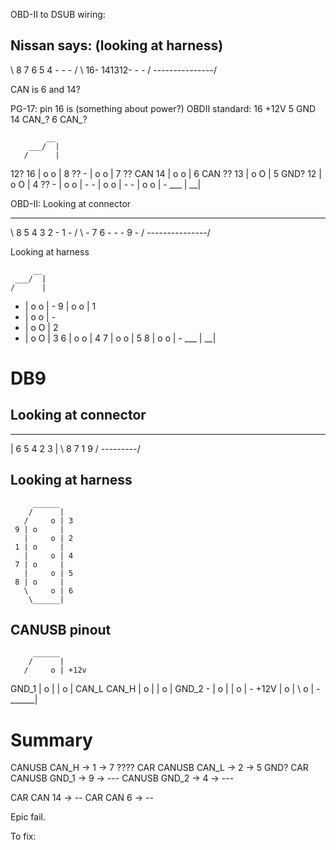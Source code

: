OBD-II to DSUB wiring:




Nissan says:
(looking at harness)
---------------------
\  8 7 6 5 4 - - -  /
 \ 16- 141312- - - /
  \---------------/

CAN is 6 and 14?

PG-17: pin 16 is (something about power?)
OBDII standard:
16 +12V
 5 GND
14 CAN_?
 6 CAN_?


            __
        ___/  |
       /      |
12? 16 | o  o | 8 ??
    -  | o  o | 7 ??
CAN 14 | o  o | 6 CAN
 ?? 13 | o  O | 5 GND?
    12 | o  O | 4 ??
     - | o  o | -
     - | o  o | -
     - | o  o | -
       \___   |
           \__|


OBD-II:
Looking at connector

---------------------
\  8 5 4 3 2 - 1 -  /
 \ - 7 6 - - - 9 - /
  \---------------/


Looking at harness


         __
     ___/  |
    /      |
  - | o  o | -
  9 | o  o | 1
  - | o  o | -
  - | o  O | 2
  - | o  O | 3
  6 | o  o | 4
  7 | o  o | 5
  8 | o  o | -
    \___   |
        \__|




DB9
===

Looking at connector
---

 -----------
| 6 5 4 2 3 |
\  8 7 1 9  /
 \---------/

Looking at harness
---

         ______
        /      |
       /     o | 3
     9 | o     |
       |     o | 2
     1 | o     |
       |     o | 4
     7 | o     |
       |     o | 5
     8 | o     |
       \     o | 6
        \______|


CANUSB pinout
---

         ______
        /      |
       /     o | +12v
 GND_1 | o     |
       |     o | CAN_L
 CAN_H | o     |
       |     o | GND_2
     - | o     |
       |     o | -
  +12V | o     |
       \     o | -
        \______|



Summary
=======

CANUSB CAN_H -> 1 -> 7 ???? CAR
CANUSB CAN_L -> 2 -> 5 GND? CAR
CANUSB GND_1 -> 9 -> ---
CANUSB GND_2 -> 4 -> ---


CAR CAN 14 -> --
CAR CAN  6 -> --

Epic fail.

To fix:




